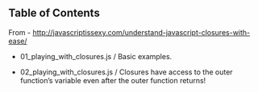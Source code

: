 
Table of Contents
-----------------

From - http://javascriptissexy.com/understand-javascript-closures-with-ease/

- 01_playing_with_closures.js / Basic examples. 

- 02_playing_with_closures.js / Closures have access to the outer function’s 
variable even after the outer function returns!

